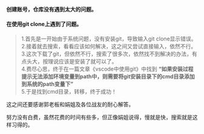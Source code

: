 #### 创建账号，仓库没有遇到太大的问题。
#### 在使用git clone上遇到了问题。
> 1.首先是一开始由于系统问题，没有安装git，导致输入git clone显示错误。  
> 2.接着就去搜索，看看应该如何解决，这之间又尝试直接输入，依然不行。  
>3.这次下载了git，但依然不行，搜索了很多次，依然找不到解决的办法，有点头大，按理说应该是安装了就可以了。  
>4.费尽心思，终于在一篇文章《vscode中使用git》中找到 **“如果安装过程提示无法添加环境变量到path中，则需要将git安装目录下的cmd目录添加到系统的path变量下”**   
>5.于是找到cmd目录，转移，终于成功！

这之间还要感谢郭老板和娟姐及各位战友的耐心解答。

努力没有白费，虽然花费的时间有些多，但正像娟姐说得，慢就是快，搜索就是这样习得的。